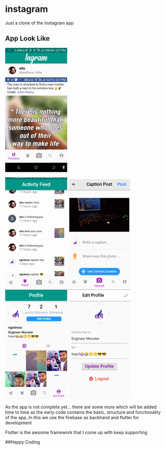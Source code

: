 # instagram

Just a clone of the instagram app

## App Look Like

<img src="app_images/Screenshot_20200302-142750.png" width="200">  

<img src="app_images/Screenshot_20200302-142828.png" width="200">  <img src="app_images/Screenshot_20200302-142902.png" width="200">  <img src="app_images/Screenshot_20200302-142939.png" width="200">  <img src="app_images/Screenshot_20200302-143008.png" width="200">


As the app is not complete yet... there are some more which will be added time to time as the early code contains the basic,
structure and functionality of the app..In this we use the firebase as backhand and flutter for development 

Flutter is the awsome framework that I come up with
keep supporting

##Happy Coding
